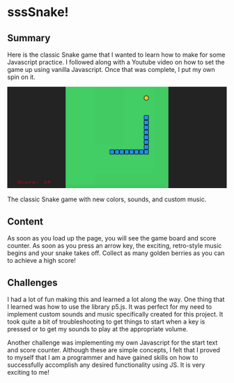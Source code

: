 <h1>
    sssSnake!
</h1>

<h2>
    Summary
</h2>

<p>
    Here is the classic Snake game that I wanted to learn how to make for some Javascript practice. I followed along with a Youtube video on how to set the game up using vanilla Javascript. Once that was complete, I put my own spin on it.
</p>

<img src="Screen Shot 2021-04-20 at 10.20.19 PM.jpeg">

<p>
    The classic Snake game with new colors, sounds, and custom music.
</p>

<h2>
    Content
</h2>

<p>
    As soon as you load up the page, you will see the game board and score counter. As soon as you press an arrow key, the exciting, retro-style music begins and your snake takes off. Collect as many golden berries as you can to achieve a high score!
</p>

<h2>
    Challenges
</h2>

<p>
    I had a lot of fun making this and learned a lot along the way. One thing that I learned was how to use the library p5.js. It was perfect for my need to implement custom sounds and music specifically created for this project. It took quite a bit of troubleshooting to get things to start when a key is pressed or to get my sounds to play at the appropriate volume.
  
  Another challenge was implementing my own Javascript for the start text and score counter. Although these are simple concepts, I felt that I proved to myself that I am a programmer and have gained skills on how to successfully accomplish any desired functionality using JS. It is very exciting to me!
</p>
